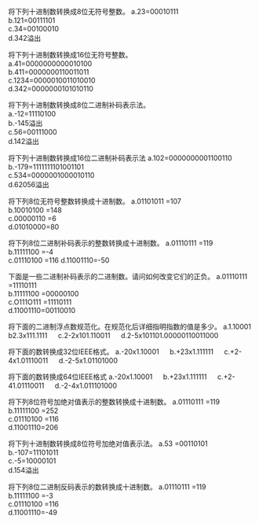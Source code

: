 将下列十进制数转换成8位无符号整数。
a.23=00010111   
b.121=00111101    
c.34=00100010     
d.342溢出

将下列十进制数转换成16位无符号整数。     
a.41=0000000000010100     
b.411=0000000110011011      
c.1234=0000010011010010      
d.342=0000000101010110

将下列十进制数转换成8位二进制补码表示法。   
a.-12=11110100    
b.-145溢出    
c.56=00111000     
d.142溢出

将下列十进制数转换成16位二进制补码表示法
a.102=0000000001100110   
b.-179=1111111101001101    
c.534=0000001000010110      
d.62056溢出

将下列8位无符号整数转换成十进制数。
a.01101011 =107   
b.10010100 =148    
c.00000110 =6    
d.01010000=80    

将下列8位二进制补码表示的整数转换成十进制数。
a.01110111 =119   
b.11111100 =-4  
c.01110100 =116
d.11001110=-50

下面是一些二进制补码表示的二进制数。请问如何改变它们的正负。
a.01110111 =11110111   
b.11111100 =00000100   
c.O111O111 =11110111  
d.11001110=00110010

将下面的二进制浮点数规范化。在规范化后详细指明指数的值是多少。
a.1.10001 b2.3x111.1111   c.2-2x101.110011   d.2-5x101101.00000110011000

将下面的数转换成32位IEEE格式。
a.-20x1.10001   b.+23x1.111111   c.+2-4x1.01110011   d.-2-5x1.01101000

将下面的数转换成64位IEEE格式
a.-20x1.10001   b.+23x1.111111   c.+2-41.01110011   d.-2-4x1.011101000

将下列8位符号加绝对值表示的整数转换成十进制数。
a.01110111 =119    
b.11111100 =252   
c.01110100 =116    
d.11001110=206

将下列十进制数转换成8位符号加绝对值表示法。
a.53 =00110101    
b.-107=11101011    
c.-5=10000101   
d.154溢出

将下列8位二进制反码表示的数转换成十进制数。
a.01110111 =119    
b.11111100 =-3     
c.01110100 =116    
d.11001110=-49

